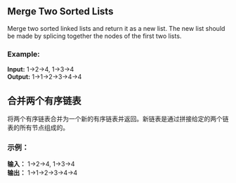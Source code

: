 ## Merge Two Sorted Lists
Merge two sorted linked lists and return it as a new list. The new list should be made by splicing together the nodes of the first two lists.

### Example:

__Input:__ 1->2->4, 1->3->4  
__Output:__ 1->1->2->3->4->4  

## 合并两个有序链表
将两个有序链表合并为一个新的有序链表并返回。新链表是通过拼接给定的两个链表的所有节点组成的。 

### 示例：

__输入：__ 1->2->4, 1->3->4  
__输出：__ 1->1->2->3->4->4  